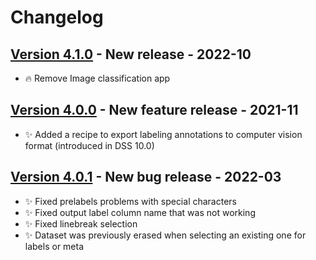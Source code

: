 # Changelog

## [Version 4.1.0](https://github.com/dataiku/dss-plugin-ml-assisted-labeling/releases/tag/v4.1.0) - New release - 2022-10
- 🔥 Remove Image classification app

## [Version 4.0.0](https://github.com/dataiku/dss-plugin-ml-assisted-labeling/releases/tag/v4.0.0) - New feature release - 2021-11
- ✨ Added a recipe to export labeling annotations to computer vision format (introduced in DSS 10.0)

## [Version 4.0.1](https://github.com/dataiku/dss-plugin-ml-assisted-labeling/releases/tag/v4.0.0) - New bug release - 2022-03
- ✨ Fixed prelabels problems with special characters
- ✨ Fixed output label column name that was not working
- ✨ Fixed linebreak selection
- ✨ Dataset was previously erased when selecting an existing one for labels or meta